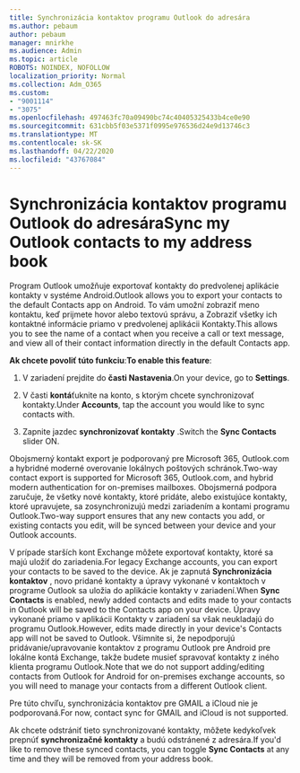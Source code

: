 ```yaml
---
title: Synchronizácia kontaktov programu Outlook do adresára
ms.author: pebaum
author: pebaum
manager: mnirkhe
ms.audience: Admin
ms.topic: article
ROBOTS: NOINDEX, NOFOLLOW
localization_priority: Normal
ms.collection: Adm_O365
ms.custom:
- "9001114"
- "3075"
ms.openlocfilehash: 497463fc70a09490bc74c40405325433b4ce0e90
ms.sourcegitcommit: 631cbb5f03e5371f0995e976536d24e9d13746c3
ms.translationtype: MT
ms.contentlocale: sk-SK
ms.lasthandoff: 04/22/2020
ms.locfileid: "43767084"
---
```

# <a name="sync-my-outlook-contacts-to-my-address-book"></a><span data-ttu-id="42aeb-102">Synchronizácia kontaktov programu Outlook do adresára</span><span class="sxs-lookup"><span data-stu-id="42aeb-102">Sync my Outlook contacts to my address book</span></span>

<span data-ttu-id="42aeb-103">Program Outlook umožňuje exportovať kontakty do predvolenej aplikácie kontakty v systéme Android.</span><span class="sxs-lookup"><span data-stu-id="42aeb-103">Outlook allows you to export your contacts to the default Contacts app on Android.</span></span> <span data-ttu-id="42aeb-104">To vám umožní zobraziť meno kontaktu, keď prijmete hovor alebo textovú správu, a Zobraziť všetky ich kontaktné informácie priamo v predvolenej aplikácii Kontakty.</span><span class="sxs-lookup"><span data-stu-id="42aeb-104">This allows you to see the name of a contact when you receive a call or text message, and view all of their contact information directly in the default Contacts app.</span></span>
 
<span data-ttu-id="42aeb-105">**Ak chcete povoliť túto funkciu**:</span><span class="sxs-lookup"><span data-stu-id="42aeb-105">**To enable this feature**:</span></span>
 
1. <span data-ttu-id="42aeb-106">V zariadení prejdite do **časti Nastavenia**.</span><span class="sxs-lookup"><span data-stu-id="42aeb-106">On your device, go to **Settings**.</span></span>

2. <span data-ttu-id="42aeb-107">V časti **kontá**ťuknite na konto, s ktorým chcete synchronizovať kontakty.</span><span class="sxs-lookup"><span data-stu-id="42aeb-107">Under **Accounts**, tap the account you would like to sync contacts with.</span></span>

3. <span data-ttu-id="42aeb-108">Zapnite jazdec **synchronizovať kontakty** .</span><span class="sxs-lookup"><span data-stu-id="42aeb-108">Switch the **Sync Contacts** slider ON.</span></span>
 
<span data-ttu-id="42aeb-109">Obojsmerný kontakt export je podporovaný pre Microsoft 365, Outlook.com a hybridné moderné overovanie lokálnych poštových schránok.</span><span class="sxs-lookup"><span data-stu-id="42aeb-109">Two-way contact export is supported for Microsoft 365, Outlook.com, and hybrid modern authentication for on-premises mailboxes.</span></span> <span data-ttu-id="42aeb-110">Obojsmerná podpora zaručuje, že všetky nové kontakty, ktoré pridáte, alebo existujúce kontakty, ktoré upravujete, sa zosynchronizujú medzi zariadením a kontami programu Outlook.</span><span class="sxs-lookup"><span data-stu-id="42aeb-110">Two-way support ensures that any new contacts you add, or existing contacts you edit, will be synced between your device and your Outlook accounts.</span></span>
 
<span data-ttu-id="42aeb-111">V prípade starších kont Exchange môžete exportovať kontakty, ktoré sa majú uložiť do zariadenia.</span><span class="sxs-lookup"><span data-stu-id="42aeb-111">For legacy Exchange accounts, you can export your contacts to be saved to the device.</span></span> <span data-ttu-id="42aeb-112">Ak je zapnutá **Synchronizácia kontaktov** , novo pridané kontakty a úpravy vykonané v kontaktoch v programe Outlook sa uložia do aplikácie kontakty v zariadení.</span><span class="sxs-lookup"><span data-stu-id="42aeb-112">When **Sync Contacts** is enabled, newly added contacts and edits made to your contacts in Outlook will be saved to the Contacts app on your device.</span></span> <span data-ttu-id="42aeb-113">Úpravy vykonané priamo v aplikácii Kontakty v zariadení sa však neukladajú do programu Outlook.</span><span class="sxs-lookup"><span data-stu-id="42aeb-113">However, edits made directly in your device's Contacts app will not be saved to Outlook.</span></span> <span data-ttu-id="42aeb-114">Všimnite si, že nepodporujú pridávanie/upravovanie kontaktov z programu Outlook pre Android pre lokálne kontá Exchange, takže budete musieť spravovať kontakty z iného klienta programu Outlook.</span><span class="sxs-lookup"><span data-stu-id="42aeb-114">Note that we do not support adding/editing contacts from Outlook for Android for on-premises exchange accounts, so you will need to manage your contacts from a different Outlook client.</span></span>
 
<span data-ttu-id="42aeb-115">Pre túto chvíľu, synchronizácia kontaktov pre GMAIL a iCloud nie je podporovaná.</span><span class="sxs-lookup"><span data-stu-id="42aeb-115">For now, contact sync for GMAIL and iCloud is not supported.</span></span>
 
<span data-ttu-id="42aeb-116">Ak chcete odstrániť tieto synchronizované kontakty, môžete kedykoľvek prepnúť **synchronizačné kontakty** a budú odstránené z adresára.</span><span class="sxs-lookup"><span data-stu-id="42aeb-116">If you'd like to remove these synced contacts, you can toggle **Sync Contacts** at any time and they will be removed from your address book.</span></span>
